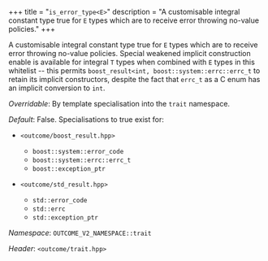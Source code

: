 +++
title = "`is_error_type<E>`"
description = "A customisable integral constant type true for `E` types which are to receive error throwing no-value policies."
+++

A customisable integral constant type true for `E` types which are to receive
error throwing no-value policies. Special weakened implicit construction enable
is available for integral `T` types when combined with `E` types in this
whitelist -- this permits `boost_result<int, boost::system::errc::errc_t` to
retain its implicit constructors, despite the fact that `errc_t` as a C enum
has an implicit conversion to `int`.

*Overridable*: By template specialisation into the `trait` namespace.

*Default*: False. Specialisations to true exist for:

- `<outcome/boost_result.hpp>`
    - `boost::system::error_code`
    - `boost::system::errc::errc_t`
    - `boost::exception_ptr`

- `<outcome/std_result.hpp>`
    - `std::error_code`
    - `std::errc`
    - `std::exception_ptr`

*Namespace*: `OUTCOME_V2_NAMESPACE::trait`

*Header*: `<outcome/trait.hpp>`